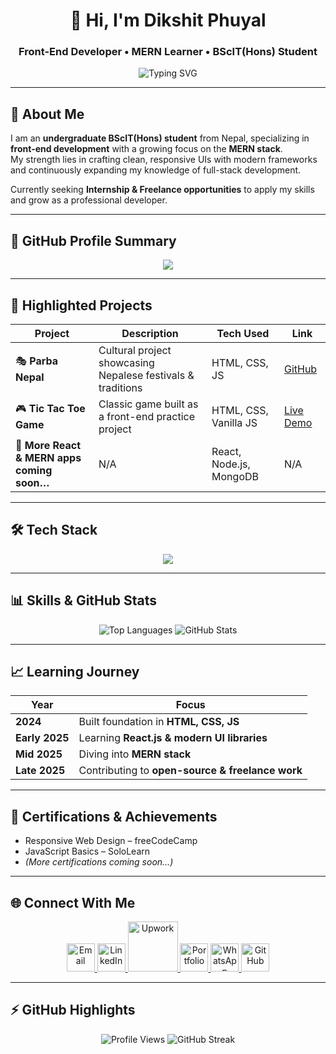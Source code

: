 <!-- Modern GitHub README 2025 -->

<h1 align="center">👋 Hi, I'm Dikshit Phuyal</h1>
<h3 align="center">Front-End Developer • MERN Learner • BScIT(Hons) Student</h3>

<p align="center">
  <img src="https://readme-typing-svg.herokuapp.com?font=Fira+Code&weight=500&size=20&pause=3000&color=00D9F7&center=true&vCenter=true&width=600&lines=Crafting+Clean+%26+Responsive+UIs+💻;Exploring+MERN+Stack+🌐;Open+to+Internships+%26+Freelance+🚀" alt="Typing SVG" />
</p>

---

## 🚀 About Me  
I am an **undergraduate BScIT(Hons) student** from Nepal, specializing in **front-end development** with a growing focus on the **MERN stack**.  
My strength lies in crafting clean, responsive UIs with modern frameworks and continuously expanding my knowledge of full-stack development.  

Currently seeking **Internship & Freelance opportunities** to apply my skills and grow as a professional developer.  

---

## 🌟 GitHub Profile Summary  

<p align="center">
  <img src="https://github-profile-summary-cards.vercel.app/api/cards/profile-details?username=Dikshitxjs&theme=tokyonight" />
</p>

---

## 📂 Highlighted Projects  

| Project | Description | Tech Used | Link |
|---------|------------|-----------|------|
| 🎭 **Parba Nepal** | Cultural project showcasing Nepalese festivals & traditions | HTML, CSS, JS | [GitHub](https://github.com/Dikshitxjs/Parba-Nepal) |
| 🎮 **Tic Tac Toe Game** | Classic game built as a front-end practice project | HTML, CSS, Vanilla JS | [Live Demo](https://dikshitxjs.github.io/tic-Tac-toe/) |
| 🚧 **More React & MERN apps coming soon…** | N/A | React, Node.js, MongoDB | N/A |

---

## 🛠 Tech Stack  

<p align="center">
  <img src="https://skillicons.dev/icons?i=html,css,js,react,nodejs,express,mongodb,tailwind,git,github,vscode" />
</p>

---

## 📊 Skills & GitHub Stats  

<p align="center">
  <!-- Top Languages -->
  <img src="https://github-readme-stats.vercel.app/api/top-langs/?username=Dikshitxjs&theme=tokyonight&layout=compact&hide_border=true" alt="Top Languages" />

  <!-- GitHub Stats -->
  <img src="https://github-readme-stats.vercel.app/api?username=Dikshitxjs&show_icons=true&theme=tokyonight&hide_border=true" alt="GitHub Stats" />
</p>

---

## 📈 Learning Journey  

| Year | Focus |
|------|-------|
| **2024** | Built foundation in **HTML, CSS, JS** |
| **Early 2025** | Learning **React.js & modern UI libraries** |
| **Mid 2025** | Diving into **MERN stack** |
| **Late 2025** | Contributing to **open-source & freelance work** |

---

## 🏅 Certifications & Achievements  

- Responsive Web Design – freeCodeCamp  
- JavaScript Basics – SoloLearn  
- *(More certifications coming soon…)*  

---

## 🌐 Connect With Me  

<p align="center">
  <a href="mailto:dikshitphuyal550@gmail.com">
    <img src="https://skillicons.dev/icons?i=gmail" width="45px" alt="Email"/>
  </a>
  <a href="https://www.linkedin.com/in/dikshit-phuyal-611117359">
    <img src="https://skillicons.dev/icons?i=linkedin" width="45px" alt="LinkedIn"/>
  </a>
  <a href="https://www.upwork.com/freelancers/~01847cd3e4b03264f2">
    <img src="https://upload.wikimedia.org/wikipedia/commons/f/f4/Upwork_Logo.svg" width="80px" alt="Upwork"/>
  </a>
  <a href="http://phuyaldikshit.com.np">
    <img src="https://skillicons.dev/icons?i=vercel" width="45px" alt="Portfolio"/>
  </a>
  <a href="https://wa.me/9779818141210">
    <img src="https://img.icons8.com/color/48/whatsapp.png" width="45px" alt="WhatsApp"/>
  </a>
  <a href="https://github.com/Dikshitxjs">
    <img src="https://skillicons.dev/icons?i=github" width="45px" alt="GitHub"/>
  </a>
</p>

---

## ⚡ GitHub Highlights  

<p align="center">
  <img src="https://komarev.com/ghpvc/?username=Dikshitxjs&color=blueviolet&style=flat-square" alt="Profile Views" />
  <img src="https://github-readme-streak-stats.herokuapp.com/?user=Dikshitxjs&theme=tokyonight" alt="GitHub Streak" />
</p>
